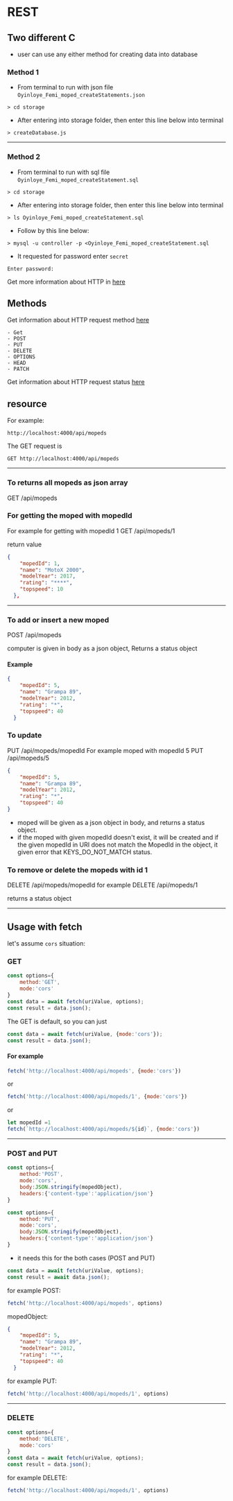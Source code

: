 # REST

## Two different C
- user can use any either method for creating data into database

### Method 1
- From terminal to run with json file `Oyinloye_Femi_moped_createStatements.json`

```shell
> cd storage
```
- After entering into storage folder, then enter this line below into terminal 

```shell
> createDatabase.js
```

---
### Method 2

- From terminal to run with sql file `Oyinloye_Femi_moped_createStatement.sql`

```shell
> cd storage
```
- After entering into storage folder, then enter this line below into terminal 

```shell
> ls Oyinloye_Femi_moped_createStatement.sql
```

- Follow by this line below:

```shell
> mysql -u controller -p <Oyinloye_Femi_moped_createStatement.sql
```
- It requested for password enter `secret`
```shell
Enter password: 
```


Get more information about HTTP in [here](https://developer.mozilla.org/en-US/docs/Web/HTTP)


## Methods
Get information about HTTP request method [here](https://developer.mozilla.org/en-US/docs/Web/HTTP/Methods)

    - Get
    - POST
    - PUT
    - DELETE
    - OPTIONS
    - HEAD
    - PATCH


Get information about HTTP request status [here](https://developer.mozilla.org/en-US/docs/Web/HTTP/status)


## resource 

For example:
```
http://localhost:4000/api/mopeds
```

The GET request is 

```
GET http://localhost:4000/api/mopeds
```
---
### To returns all mopeds as json array
GET /api/mopeds

### For getting the moped with mopedId

For example for getting with mopedId 1
GET /api/mopeds/1

return value
```json
{
    "mopedId": 1,
    "name": "MotoX 2000",
    "modelYear": 2017,
    "rating": "****",
    "topspeed": 10
  },
```
---
### To add or insert a new moped 
POST /api/mopeds

computer is given in body as a json object, Returns a status object

#### Example

```json
{
    "mopedId": 5,
    "name": "Grampa 89",
    "modelYear": 2012,
    "rating": "*",
    "topspeed": 40
  }
```

### To update
PUT /api/mopeds/mopedId
 For example moped with mopedId 5
PUT /api/mopeds/5
```json
{
    "mopedId": 5,
    "name": "Grampa 89",
    "modelYear": 2012,
    "rating": "*",
    "topspeed": 40
}
```
- moped will be given as a json object in body, and returns a status object.
- if the moped with given mopedId doesn't exist, 
it will be created and if the given mopedId in URI does not match the MopedId in the object, it given error that KEYS_DO_NOT_MATCH status.

### To remove or delete the mopeds with id 1

DELETE /api/mopeds/mopedId
for example
DELETE /api/mopeds/1

returns a status object

---
## Usage with fetch

let's assume `cors` situation:

### GET 
```js
const options={
    method:'GET',
    mode:'cors'
}
const data = await fetch(uriValue, options);
const result = data.json();
```

The GET is default, so you can just
```js
const data = await fetch(uriValue, {mode:'cors'});
const result = data.json();
```

#### For example
```js
fetch('http://localhost:4000/api/mopeds', {mode:'cors'})
```
or

```js
fetch('http://localhost:4000/api/mopeds/1', {mode:'cors'})
```
or 
```js
let mopedId =1
fetch(`http://localhost:4000/api/mopeds/${id}`, {mode:'cors'})
```

---
### POST and PUT

```js
const options={
    method:'POST',
    mode:'cors',
    body:JSON.stringify(mopedObject),
    headers:{'content-type':'application/json'}
}
```

```js
const options={
    method:'PUT',
    mode:'cors',
    body:JSON.stringify(mopedObject),
    headers:{'content-type':'application/json'}
}
```
- it needs this for the both cases (POST and PUT)
```js
const data = await fetch(uriValue, options);
const result = await data.json();
```

for example POST:

```js
fetch('http://localhost:4000/api/mopeds', options)
```
mopedObject:
```json
{
    "mopedId": 5,
    "name": "Grampa 89",
    "modelYear": 2012,
    "rating": "*",
    "topspeed": 40
  }
```
for example PUT:

```js
fetch('http://localhost:4000/api/mopeds/1', options)
```
---
### DELETE

```js
const options={
    method:'DELETE',
    mode:'cors'
}
const data = await fetch(uriValue, options);
const result = data.json();
```

for example DELETE:
```js
fetch('http://localhost:4000/api/mopeds/1', options)
```